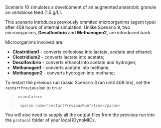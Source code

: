 Scenario 10 simulates a development of an augmented anaerobic granule on cellobiose feed (1.5 g/L).

This scenario introduces previously ommited microorganims (agent type) after 408 hours of internal simulation. 
Unlike Scenario 9, two microorganims, **Desulfovibrio** and **Methanogen2**, are introduced back.   

Microorganims involved are:
- **Clostridium1** - converts cellobiose into lactate, acetate and ethanol;
- **Clostridium2** - converts lactate into acetate;
- **Desulfovibrio** - converts ethanol into acetate and hydrogen;
- **Methanogen1** - converts acetate into methane;
- **Methanogen2** - converts hydrogen into methane;

To restart the previous run (basic Scenario 3 ran until 408 hrs), set the `restartPreviousRun` to `true`:
> ` <simulator> `

> ` <param name="restartPreviousRun">true</param>`
    
You will also need to supply all the output files from the previous run into the `protocol` folder of your local iDynoMICs.
